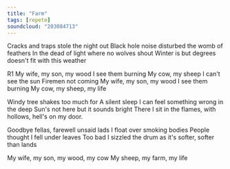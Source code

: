 ```yaml
---
title: "Farm"
tags: [repete]
soundcloud: "203084713"
---
```


Cracks and traps stole the night out
Black hole noise disturbed the womb of feathers
In the dead of light where no wolves shout
Winter is but degrees doesn't fit with this weather

R1
My wife, my son, my wood
I see them burning
My cow, my sheep
I can't see the sun
Firemen not coming
My wife, my son, my wood
I see them burning
My cow, my sheep, my life

Windy tree shakes too much for
A silent sleep I can feel something wrong in the deep
Sun's not here but it sounds bright
There I sit in the flames, with hollows, hell's on my door.

Goodbye fellas, farewell unsaid lads
I float over smoking bodies
People thought I fell under leaves
Too bad I sizzled the drum as it's softer,  softer than lands

My wife, my son, my wood, my cow
My sheep, my farm, my life
